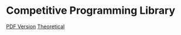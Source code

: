 # Competitive Programming Library

[PDF Version](./notebook.pdf)
[Theoretical](./theoretical/theoretical.pdf)
